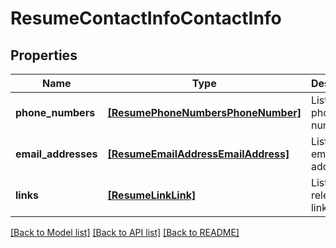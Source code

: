 # ResumeContactInfoContactInfo


## Properties
Name | Type | Description | Notes
------------ | ------------- | ------------- | -------------
**phone_numbers** | [**[ResumePhoneNumbersPhoneNumber]**](ResumePhoneNumbersPhoneNumber.md) | List of phone numbers. | [optional] 
**email_addresses** | [**[ResumeEmailAddressEmailAddress]**](ResumeEmailAddressEmailAddress.md) | List of email addresses. | [optional] 
**links** | [**[ResumeLinkLink]**](ResumeLinkLink.md) | List of relevant links. | [optional] 

[[Back to Model list]](../README.md#documentation-for-models) [[Back to API list]](../README.md#documentation-for-api-endpoints) [[Back to README]](../README.md)


